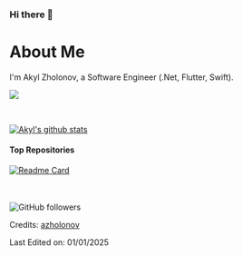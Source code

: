 ### Hi there 👋

<!--
**azholonov/azholonov** is a ✨ _special_ ✨ repository because its `README.md` (this file) appears on your GitHub profile. -->

# About Me

I'm Akyl Zholonov, a Software Engineer (.Net, Flutter, Swift).

<a href="https://github.com/azholonov/github-readme-stats"><img align="center" src="https://github-readme-stats.vercel.app/api/top-langs/?username=azholonov&layout=compact&theme=merko&hide_border=true" /></a>

<br />

<a href="https://github.com/azholonov/github-readme-stats"><img align="center" src="https://github-readme-stats.vercel.app/api?username=azholonov&show_icons=true&include_all_commits=true&theme=merko&hide_border=true" alt="Akyl's github stats" /></a> 

#### Top Repositories


[![Readme Card](https://github-readme-stats.vercel.app/api/pin/?username=azholonov&repo=github-readme-stats)](https://github.com/azholonov/github-readme-stats)

<br />
<br />

<img alt="GitHub followers" src="https://img.shields.io/github/followers/azholonov?label=Follow%20Me&style=social" />
<!--
<a href="https://twitter.com/azholonov">
  <img align="right" alt="Akyl Zholonov | Twitter" width="21px" src="https://raw.githubusercontent.com/azholonov/azholonov/master/assets/twitter.svg" />
</a>
-->


Credits: [azholonov](https://github.com/azholonov)

Last Edited on: 01/01/2025
